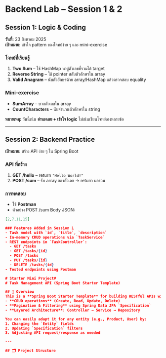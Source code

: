 # Backend Lab – Session 1 & 2

## Session 1: Logic & Coding
**วันที่:** 23 สิงหาคม 2025  
**เป้าหมาย:** เข้าใจ pattern ของโจทย์ง่าย ๆ และ mini-exercise

### โจทย์ที่เรียนรู้
1. **Two Sum** – ใช้ HashMap หาคู่ตัวเลขที่รวมได้ target
2. **Reverse String** – ใช้ pointer สลับตัวอักษรใน array
3. **Valid Anagram** – นับตัวอักษรด้วย array/HashMap แล้วตรวจสอบ equality

### Mini-exercise
- **SumArray** – บวกตัวเลขใน array
- **CountCharacters** – นับจำนวนตัวอักษรใน string

**หมายเหตุ:** วันนี้เน้น **อ่านเฉลย + เข้าใจ logic** ไม่เน้นเขียนโจทย์เองหลายข้อ

---

## Session 2: Backend Practice
**เป้าหมาย:** สร้าง API ง่าย ๆ ใน Spring Boot

### API ที่สร้าง
1. **GET /hello** – return `"Hello World!"`
2. **POST /sum** – รับ array ของตัวเลข → return ผลรวม

### การทดสอบ
- ใช้ **Postman**
- ตัวอย่าง POST /sum Body JSON:
```json
[2,7,11,15]

### Features Added in Session 1
- Task model with `id`, `title`, `description`
- In-memory CRUD operations via `TaskService`
- REST endpoints in `TaskController`:
  - GET /tasks
  - GET /tasks/{id}
  - POST /tasks
  - PUT /tasks/{id}
  - DELETE /tasks/{id}
- Tested endpoints using Postman

# Starter Mini Project#
# Task Management API (Spring Boot Starter Template)

## 📌 Overview
This is a **Spring Boot Starter Template** for building RESTful APIs with:
- **CRUD operations** (Create, Read, Update, Delete)
- **Pagination & Filtering** using Spring Data JPA `Specification`
- **Layered Architecture**: Controller → Service → Repository

You can easily adapt it for any entity (e.g., Product, User) by:
1. Changing the `Entity` fields
2. Updating `Specification` filters
3. Adjusting API request/response as needed

---

## 🗂 Project Structure
